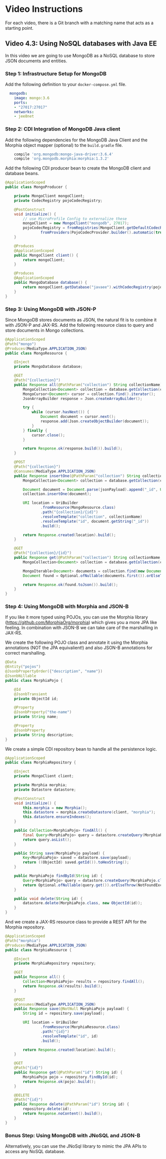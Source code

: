 # Video Instructions

For each video, there is a Git branch with a matching name that acts as a
starting point.

## Video 4.3: Using NoSQL databases with Java EE

In this video we are going to use MongoDB as a NoSQL database to store JSON
documents and entities.

### Step 1: Infrastructure Setup for MongoDB

Add the following definition to your `docker-compose.yml` file.

```yaml
  mongodb:
    image: mongo:3.6
    ports:
    - "27017:27017"
    networks:
    - jee8net
``` 

### Step 2: CDI Integration of MongoDB Java client

Add the following dependencies for the MongoDB Java Client and the
Morphia object mapper (optional) to the `build.gradle` file.

```groovy
    compile 'org.mongodb:mongo-java-driver:3.6.4'
    compile 'org.mongodb.morphia:morphia:1.3.2'
```

Add the following CDI producer bean to create the MongoDB client and database beans.

```java
@ApplicationScoped
public class MongoProducer {

    private MongoClient mongoClient;
    private CodecRegistry pojoCodecRegistry;

    @PostConstruct
    void initialize() {
        // use MicroProfile Config to externalize these
        mongoClient = new MongoClient("mongodb", 27017);
        pojoCodecRegistry = fromRegistries(MongoClient.getDefaultCodecRegistry(),
                fromProviders(PojoCodecProvider.builder().automatic(true).build()));
    }

    @Produces
    @ApplicationScoped
    public MongoClient client() {
        return mongoClient;
    }

    @Produces
    @ApplicationScoped
    public MongoDatabase database() {
        return mongoClient.getDatabase("javaee").withCodecRegistry(pojoCodecRegistry);
    }
}
```

### Step 3: Using MongoDB with JSON-P

Since MongoDB stores documents as JSON, the natural fit is to combine it with JSON-P and JAX-RS.
Add the following resource class to query and store documents in Mongo collections.

```java
@ApplicationScoped
@Path("mongo")
@Produces(MediaType.APPLICATION_JSON)
public class MongoResource {

    @Inject
    private MongoDatabase database;

    @GET
    @Path("{collection}")
    public Response all(@PathParam("collection") String collectionName) {
        MongoCollection<Document> collection = database.getCollection(collectionName);
        MongoCursor<Document> cursor = collection.find().iterator();
        JsonArrayBuilder response = Json.createArrayBuilder();

        try {
            while (cursor.hasNext()) {
                Document document = cursor.next();
                response.add(Json.createObjectBuilder(document));
            }
        } finally {
            cursor.close();
        }

        return Response.ok(response.build()).build();
    }

    @POST
    @Path("{collection}")
    @Consumes(MediaType.APPLICATION_JSON)
    public Response insertOne(@PathParam("collection") String collectionName, @NotNull String jsonPayload) {
        MongoCollection<Document> collection = database.getCollection(collectionName);

        Document document = Document.parse(jsonPayload).append("_id", UUID.randomUUID().toString());
        collection.insertOne(document);

        URI location = UriBuilder
                .fromResource(MongoResource.class)
                .path("{collection}/{id}")
                .resolveTemplate("collection", collectionName)
                .resolveTemplate("id", document.getString("_id"))
                .build();

        return Response.created(location).build();
    }

    @GET
    @Path("{collection}/{id}")
    public Response get(@PathParam("collection") String collectionName, @PathParam("id") String id) {
        MongoCollection<Document> collection = database.getCollection(collectionName);

        MongoIterable<Document> documents = collection.find(new Document("_id", id));
        Document found = Optional.ofNullable(documents.first()).orElseThrow(NotFoundException::new);

        return Response.ok(found.toJson()).build();
    }
}
```

### Step 4: Using MongoDB with Morphia and JSON-B

If you like it more typed using POJOs, you can use the Morphia library (https://github.com/MorphiaOrg/morphia) which gives
you a more JPA like feeling. In combination with JSON-B we can take care of the marshalling in JAX-RS.

We create the following POJO class and annotate it using the Morphia annotations (NOT the JPA equivalient!) and also
JSON-B annotations for correct marshalling.
 
```java
@Data
@Entity("pojos")
@JsonbPropertyOrder({"description", "name"})
@JsonbNillable
public class MorphiaPojo {

    @Id
    @JsonbTransient
    private ObjectId id;

    @Property
    @JsonbProperty("the-name")
    private String name;

    @Property
    @JsonbProperty
    private String description;
}
```

We create a simple CDI repository bean to handle all the persistence logic.

```java
@ApplicationScoped
public class MorphiaRepository {

    @Inject
    private MongoClient client;

    private Morphia morphia;
    private Datastore datastore;

    @PostConstruct
    void initialize() {
        this.morphia = new Morphia();
        this.datastore = morphia.createDatastore(client, "morphia");
        this.datastore.ensureIndexes();
    }

    public Collection<MorphiaPojo> findAll() {
        final Query<MorphiaPojo> query = datastore.createQuery(MorphiaPojo.class);
        return query.asList();
    }

    public String save(MorphiaPojo payload) {
        Key<MorphiaPojo> saved = datastore.save(payload);
        return ((ObjectId) saved.getId()).toHexString();
    }

    public MorphiaPojo findById(String id) {
        Query<MorphiaPojo> query = datastore.createQuery(MorphiaPojo.class).field("id").equal(new ObjectId(id));
        return Optional.ofNullable(query.get()).orElseThrow(NotFoundException::new);
    }

    public void delete(String id) {
        datastore.delete(MorphiaPojo.class, new ObjectId(id));
    }
}
```

And we create a JAX-RS resource class to provide a REST API for the Morphia repository.

```java
@ApplicationScoped
@Path("morphia")
@Produces(MediaType.APPLICATION_JSON)
public class MorphiaResource {

    @Inject
    private MorphiaRepository repository;

    @GET
    public Response all() {
        Collection<MorphiaPojo> results = repository.findAll();
        return Response.ok(results).build();
    }

    @POST
    @Consumes(MediaType.APPLICATION_JSON)
    public Response save(@NotNull MorphiaPojo payload) {
        String id = repository.save(payload);

        URI location = UriBuilder
                .fromResource(MorphiaResource.class)
                .path("{id}")
                .resolveTemplate("id", id)
                .build();

        return Response.created(location).build();
    }

    @GET
    @Path("{id}")
    public Response get(@PathParam("id") String id) {
        MorphiaPojo pojo = repository.findById(id);
        return Response.ok(pojo).build();
    }

    @DELETE
    @Path("{id}")
    public Response delete(@PathParam("id") String id) {
        repository.delete(id);
        return Response.noContent().build();
    }
}
```

### Bonus Step: Using MongoDB with JNoSQL and JSON-B

Alternatively, you can use the JNoSql library to mimic the JPA APIs to access any
NoSQL database.